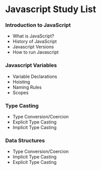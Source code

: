 # Javascript Study List


### Introduction to JavaScript
 - What is JavaScript?
 - History of JavaScript
 - Javascript Versions
 - How to run Javascript

### Javascript Variables
- Variable Declarations
- Hoisting 
- Naming Rules  
- Scopes

### Type Casting
- Type Conversion/Coercion
- Explicit Type Casting
- Implicit Type Casting

### Data Structures
- Type Conversion/Coercion
- Implicit Type Casting
- Explicit Type Casting
